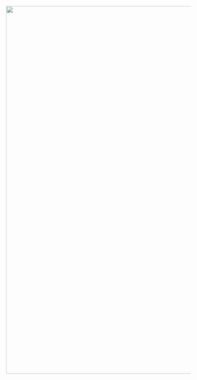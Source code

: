 <img src="Readme.svg" width="1000" height="1000">

<span style='clip: rect(0 0 0 0);clip-path: inset(50%);height: 1px;overflow: hidden;position: absolute;white-space: nowrap;width: 1px;white-space:nowrap;word-wrap:normal;'>  
  <h1>Hi there 👋, I'm Travis Waith-Mair</h1>
</span>
